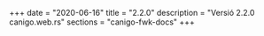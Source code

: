 +++
date        = "2020-06-16"
title       = "2.2.0"
description = "Versió 2.2.0 canigo.web.rs"
sections    = "canigo-fwk-docs"
+++